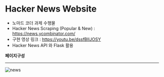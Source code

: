 # Hacker News Website

+ 노마드 코더 과제 수행물
+ Hacker News Scraping (Popular & New) : https://news.ycombinator.com/
+ 구현 영상 링크 : https://youtu.be/dssfBIIJOSY
+ Hacker News API 와 Flask 활용   
  
  
  
      
      
**페이지구성**  
- - -
![news](https://user-images.githubusercontent.com/72543560/107164262-ab7c0a80-69f1-11eb-88d9-b7600a897c3d.jpg)
